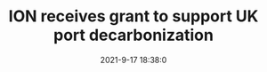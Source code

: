 ---
"title": "ION receives grant to support UK port decarbonization"
"date": "2021-9-17 18:38:0"
"feed_name": "OFFSHOREMAG"
"feed_website": "https://www.offshore-mag.com/"
"feed_rss": "https://www.offshore-mag.com/__rss/website-scheduled-content.xml?input=%7B%22sectionAlias%22%3A%22home%22%7D"
"link": "https://www.offshore-mag.com/regional-reports/north-sea-europe/article/14210547/ion-receives-grant-to-support-uk-port-decarbonization"
"file": "_posts/2021-1-1-3d3c76fefafa223e35e3281aac1a1b37b1211f3a.md"
"accident": "0"
"drilling": "0"
"dead": "0"
"injured": "0"
---